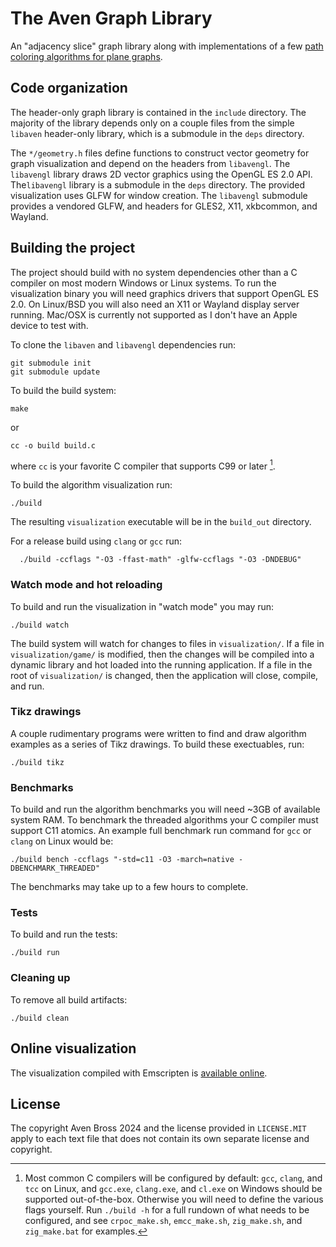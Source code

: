 # The Aven Graph Library

An "adjacency slice" graph library along with implementations
of a few [path coloring algorithms for plane graphs][2].

## Code organization

The header-only graph library is contained in the `include` directory.
The majority of the library depends only on a couple files from
the simple `libaven` header-only library, which is a submodule in the
`deps` directory.

The `*/geometry.h` files define functions to construct vector geometry
for graph visualization and depend on the headers from
`libavengl`. The `libavengl` library draws 2D vector
graphics using the OpenGL ES 2.0 API.
The`libavengl` library is a submodule in the `deps` directory.
The provided visualization uses GLFW for window creation.
The `libavengl` submodule provides a vendored GLFW, and headers
for GLES2, X11, xkbcommon, and Wayland.

## Building the project

The project should build with no system dependencies other
than a C compiler on most modern Windows or Linux systems. To run the
visualization binary you will need graphics drivers that support OpenGL ES 2.0.
On Linux/BSD you will also need an X11 or Wayland display server running.
Mac/OSX is currently not supported as I don't have an Apple device to test with.

To clone the `libaven` and `libavengl` dependencies run:
```Shell
git submodule init
git submodule update
```
To build the build system:
```Shell
make
```
or
```Shell
cc -o build build.c
```
where `cc` is your favorite C compiler that supports C99 or later [^1].

To build the algorithm visualization run:
```Shell
./build
```
The resulting `visualization` executable will be in the `build_out` directory.

For a release build using `clang` or `gcc` run:
```Shell
  ./build -ccflags "-O3 -ffast-math" -glfw-ccflags "-O3 -DNDEBUG"
```

### Watch mode and hot reloading

To build and run the visualization in "watch mode" you may run:
```Shell
./build watch
```
The build system will watch for changes to files in `visualization/`. If a
file in `visualization/game/` is modified, then the changes will be compiled
into a dynamic library and hot loaded into the running application. If
a file in the root of `visualization/` is changed, then the application
will close, compile, and run.

### Tikz drawings

A couple rudimentary programs were written to find and draw
algorithm examples as a series of Tikz drawings. To build these
exectuables, run:
```Shell
./build tikz
```

### Benchmarks

To build and run the algorithm benchmarks you will need ~3GB of
available system RAM. To benchmark the threaded algorithms
your C compiler must support C11 atomics. An example full benchmark
run command for `gcc` or `clang` on Linux would be:
```Shell
./build bench -ccflags "-std=c11 -O3 -march=native -DBENCHMARK_THREADED"
```
The benchmarks may take up to a few hours to complete.

### Tests

To build and run the tests:
```Shell
./build run
```
 
### Cleaning up

To remove all build artifacts:
```Shell
./build clean
```

## Online visualization

The visualization compiled with Emscripten is [available online][1].

## License

The copyright Aven Bross 2024 and the license provided in `LICENSE.MIT`
apply to each text file that does
not contain its own separate license and copyright.

[^1]: Most common C compilers will be configured by default: `gcc`, `clang`,
and `tcc` on Linux, and `gcc.exe`, `clang.exe`, and `cl.exe` on Windows
should be supported out-of-the-box.
Otherwise you will need to define the various flags yourself.
Run `./build -h` for a full rundown of what needs to be configured,
and see `crpoc_make.sh`, `emcc_make.sh`, `zig_make.sh`, and `zig_make.bat`
for examples.

[1]: https://musing.permutationlock.com/static/triangulate/visualization.html
[2]: https://github.com/permutationlock/implpathcol_paper
